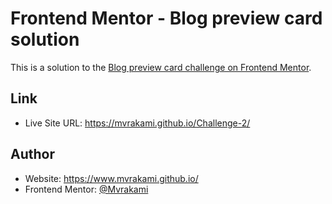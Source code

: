 # Frontend Mentor - Blog preview card solution

This is a solution to the [Blog preview card challenge on Frontend Mentor](https://www.frontendmentor.io/challenges/blog-preview-card-ckPaj01IcS). 


## Link

- Live Site URL: https://mvrakami.github.io/Challenge-2/

## Author

- Website: https://www.mvrakami.github.io/
- Frontend Mentor: [@Mvrakami](https://www.frontendmentor.io/profile/Mvrakami)


